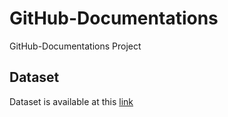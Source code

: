# GitHub-Documentations
GitHub-Documentations Project

## Dataset
Dataset is available at this [link](https://drive.google.com/drive/folders/1enLsapnCl665BszApGxPLqTvPBSx29YE?usp=sharing)
